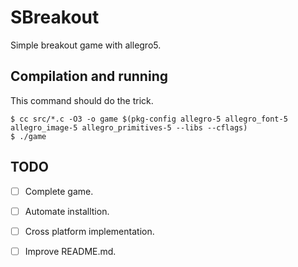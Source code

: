 # SBreakout

Simple breakout game with allegro5.

## Compilation and running

This command should do the trick.

```
$ cc src/*.c -O3 -o game $(pkg-config allegro-5 allegro_font-5 allegro_image-5 allegro_primitives-5 --libs --cflags)
$ ./game
```

## TODO

- [ ] Complete game.
- [ ] Automate installtion.
- [ ] Cross platform implementation.
- [ ] Improve README.md.

